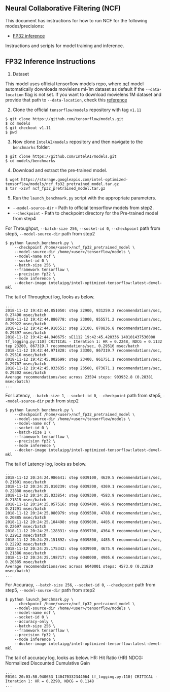 ## Neural Collaborative Filtering (NCF) ##

This document has instructions for how to run NCF for the
following modes/precisions:
* [FP32 inference](#fp32-inference-instructions)

Instructions and scripts for model training and inference.

## FP32 Inference Instructions

1. Dataset

This model uses official tensorflow models repo, where [ncf](https://github.com/tensorflow/models/tree/master/official/recommendation)
model automatically downloads movielens ml-1m dataset as default if the `--data-location` flag is not set.
If you want to download movielens 1M dataset and provide that path to `--data-location`, check this [reference](https://grouplens.org/datasets/movielens/1m/)

2. Clone the official `tensorflow/models` repository with  tag `v1.11`

```
$ git clone https://github.com/tensorflow/models.git
$ cd models
$ git checkout v1.11
$ pwd
```

3. Now clone `IntelAI/models` repository and then navigate to the `benchmarks` folder:

```
$ git clone https://github.com/IntelAI/models.git
$ cd models/benchmarks
```

4. Download and extract the pre-trained model.
```
$ wget https://storage.googleapis.com/intel-optimized-tensorflow/models/ncf_fp32_pretrained_model.tar.gz
$ tar -xzvf ncf_fp32_pretrained_model.tar.gz
```

5. Run the `launch_benchmark.py` script with the appropriate parameters.
* `--model-source-dir` - Path to official tensorflow models from step2.
* `--checkpoint` - Path to checkpoint directory for the Pre-trained model from step4


For Throughput, `--batch-size 256`, `--socket-id 0`, `--checkpoint` path from step5, `--model-source-dir` path from step2

```
$ python launch_benchmark.py \
    --checkpoint /home/<user>/ncf_fp32_pretrained_model \
    --model-source-dir /home/<user>/tensorflow/models \
    --model-name ncf \
    --socket-id 0 \
    --batch-size 256 \
    --framework tensorflow \
    --precision fp32 \
    --mode inference \
    --docker-image intelaipg/intel-optimized-tensorflow:latest-devel-mkl
```

The tail of Throughput log, looks as below.
```
...
2018-11-12 19:42:44.851050: step 22900, 931259.2 recommendations/sec, 0.27490 msec/batch
2018-11-12 19:42:44.880778: step 23000, 855571.2 recommendations/sec, 0.29922 msec/batch
2018-11-12 19:42:44.910551: step 23100, 870836.8 recommendations/sec, 0.29397 msec/batch
2018-11-12 19:42:44.940675: sE1112 19:42:45.420336 140101437536000 tf_logging.py:110] CRITICAL - Iteration 1: HR = 0.2248, NDCG = 0.1132
tep 23200, 867319.7 recommendations/sec, 0.29516 msec/batch
2018-11-12 19:42:44.971828: step 23300, 867319.7 recommendations/sec, 0.29516 msec/batch
2018-11-12 19:42:45.002699: step 23400, 861751.1 recommendations/sec, 0.29707 msec/batch
2018-11-12 19:42:45.033635: step 23500, 873671.1 recommendations/sec, 0.29302 msec/batch
Average recommendations/sec across 23594 steps: 903932.8 (0.28381 msec/batch)
...
```

For Latency, `--batch-size 1`, `--socket-id 0`, `--checkpoint` path from step5, `--model-source-dir` path from step2

```
$ python launch_benchmark.py \
    --checkpoint /home/<user>/ncf_fp32_pretrained_model \
    --model-source-dir /home/<user>/tensorflow/models \
    --model-name ncf \
    --socket-id 0 \
    --batch-size 1 \
    --framework tensorflow \
    --precision fp32 \
    --mode inference \
    --docker-image intelaipg/intel-optimized-tensorflow:latest-devel-mkl
```

The tail of Latency log, looks as below.
```
...
2018-11-12 20:24:24.986641: step 6039100, 4629.5 recommendations/sec, 0.21601 msec/batch
2018-11-12 20:24:25.010239: step 6039200, 4369.1 recommendations/sec, 0.22888 msec/batch
2018-11-12 20:24:25.033854: step 6039300, 4583.9 recommendations/sec, 0.21815 msec/batch
2018-11-12 20:24:25.057516: step 6039400, 4696.9 recommendations/sec, 0.21291 msec/batch
2018-11-12 20:24:25.080979: step 6039500, 4788.0 recommendations/sec, 0.20885 msec/batch
2018-11-12 20:24:25.104498: step 6039600, 4405.8 recommendations/sec, 0.22697 msec/batch
2018-11-12 20:24:25.128331: step 6039700, 4364.5 recommendations/sec, 0.22912 msec/batch
2018-11-12 20:24:25.151892: step 6039800, 4485.9 recommendations/sec, 0.22292 msec/batch
2018-11-12 20:24:25.175342: step 6039900, 4675.9 recommendations/sec, 0.21386 msec/batch
2018-11-12 20:24:25.198717: step 6040000, 4905.6 recommendations/sec, 0.20385 msec/batch
Average recommendations/sec across 6040001 steps: 4573.0 (0.21920 msec/batch)
...
```
For Accuracy, `--batch-size 256`, `--socket-id 0`, `--checkpoint` path from step5, `--model-source-dir` path from step2

```
$ python launch_benchmark.py \
    --checkpoint /home/<user>/ncf_fp32_pretrained_model \
    --model-source-dir /home/<user>/tensorflow/models \
    --model-name ncf \
    --socket-id 0 \
    --accuracy-only \
    --batch-size 256 \
    --framework tensorflow \
    --precision fp32 \
    --mode inference \
    --docker-image intelaipg/intel-optimized-tensorflow:latest-devel-mkl
```

The tail of accuracy log, looks as below.
HR: Hit Ratio (HR)
NDCG: Normalized Discounted Cumulative Gain
```
...
E0104 20:03:50.940653 140470332344064 tf_logging.py:110] CRITICAL - Iteration 1: HR = 0.2290, NDCG = 0.1148
...
```
